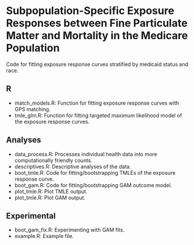 # Subpopulation-Specific Exposure Responses between Fine Particulate Matter and Mortality in the Medicare Population

Code for fitting exposure response curves stratified by medicaid status and race.

## R

- match_models.R: Function for fitting exposure response curves with GPS matching.
- tmle_glm.R: Function for fitting targeted maximum likelihood model of the exposure response curves.

## Analyses

- data_process.R: Processes individual health data into more computationally friendly counts.
- descriptives.R: Descriptive analyses of the data.
- boot_tmle.R: Code for fitting/bootstrapping TMLEs of the exposure response curve.
- boot_gam.R: Code for fitting/bootstrapping GAM outcome model.
- plot_tmle.R: Plot TMLE output.
- plot_tmle.R: Plot GAM output.


## Experimental

- boot_gam_fix.R: Experimenting with GAM fits.
- example.R: Example file.